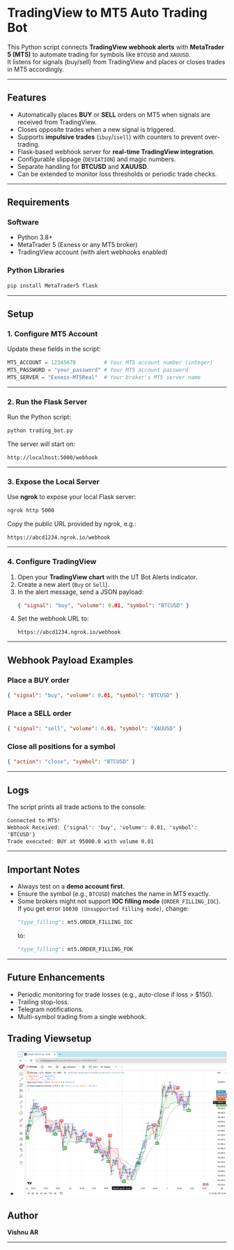 # TradingView to MT5 Auto Trading Bot

This Python script connects **TradingView webhook alerts** with **MetaTrader 5 (MT5)** to automate trading for symbols like `BTCUSD` and `XAUUSD`.  
It listens for signals (buy/sell) from TradingView and places or closes trades in MT5 accordingly.

---

## Features
- Automatically places **BUY** or **SELL** orders on MT5 when signals are received from TradingView.
- Closes opposite trades when a new signal is triggered.
- Supports **impulsive trades** (`ibuy`/`isell`) with counters to prevent over-trading.
- Flask-based webhook server for **real-time TradingView integration**.
- Configurable slippage (`DEVIATION`) and magic numbers.
- Separate handling for **BTCUSD** and **XAUUSD**.
- Can be extended to monitor loss thresholds or periodic trade checks.

---

## Requirements

### Software
- Python 3.8+
- MetaTrader 5 (Exness or any MT5 broker)
- TradingView account (with alert webhooks enabled)

### Python Libraries
```bash
pip install MetaTrader5 flask
```

---

## Setup

### 1. Configure MT5 Account
Update these fields in the script:
```python
MT5_ACCOUNT = 12345678         # Your MT5 account number (integer)
MT5_PASSWORD = "your_password" # Your MT5 account password
MT5_SERVER = "Exness-MT5Real"  # Your broker's MT5 server name
```

---

### 2. Run the Flask Server
Run the Python script:
```bash
python trading_bot.py
```
The server will start on:
```
http://localhost:5000/webhook
```

---

### 3. Expose the Local Server
Use **ngrok** to expose your local Flask server:
```bash
ngrok http 5000
```
Copy the public URL provided by ngrok, e.g.:
```
https://abcd1234.ngrok.io/webhook
```

---

### 4. Configure TradingView
1. Open your **TradingView chart** with the UT Bot Alerts indicator.
2. Create a new alert (`Buy` or `Sell`).
3. In the alert message, send a JSON payload:
   ```json
   { "signal": "buy", "volume": 0.01, "symbol": "BTCUSD" }
   ```
4. Set the webhook URL to:
   ```
   https://abcd1234.ngrok.io/webhook
   ```

---

## Webhook Payload Examples
### Place a BUY order
```json
{ "signal": "buy", "volume": 0.01, "symbol": "BTCUSD" }
```

### Place a SELL order
```json
{ "signal": "sell", "volume": 0.01, "symbol": "XAUUSD" }
```

### Close all positions for a symbol
```json
{ "action": "close", "symbol": "BTCUSD" }
```

---

## Logs
The script prints all trade actions to the console:
```
Connected to MT5!
Webhook Received: {'signal': 'buy', 'volume': 0.01, 'symbol': 'BTCUSD'}
Trade executed: BUY at 95000.0 with volume 0.01
```

---

## Important Notes
- Always test on a **demo account first**.
- Ensure the symbol (e.g., `BTCUSD`) matches the name in MT5 exactly.
- Some brokers might not support **IOC filling mode** (`ORDER_FILLING_IOC`).  
  If you get error `10030 (Unsupported filling mode)`, change:
  ```python
  "type_filling": mt5.ORDER_FILLING_IOC
  ```
  to:
  ```python
  "type_filling": mt5.ORDER_FILLING_FOK
  ```

---

## Future Enhancements
- Periodic monitoring for trade losses (e.g., auto-close if loss > $150).
- Trailing stop-loss.
- Telegram notifications.
- Multi-symbol trading from a single webhook.

## Trading Viewsetup 
 - ![TradingView](images/tradingview.png)

## Author
**Vishnu AR** 

---

